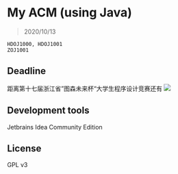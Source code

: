 # My ACM (using Java)

> 2020/10/13
```
HDOJ1000, HDOJ1001
ZOJ1001
```

## Deadline

距离第十七届浙江省”图森未来杯“大学生程序设计竞赛还有
![](https://api.solstice23.top/countdown/?date=1602864000&type=1&textType=1&font=2&fontSize=20&color=ff&left=&right=&spacing=0)

## Development tools

Jetbrains Idea Community Edition

## License

GPL v3
